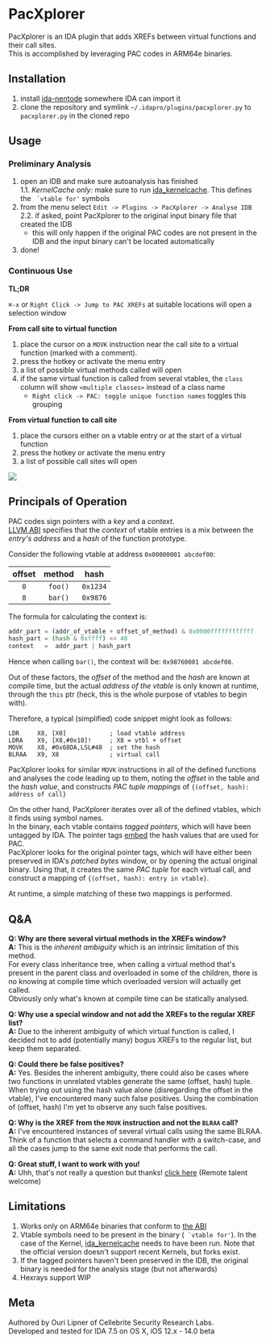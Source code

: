 # PacXplorer
PacXplorer is an IDA plugin that adds XREFs between virtual functions and their call sites.  
This is accomplished by leveraging PAC codes in ARM64e binaries.
## Installation
1. install [ida-nentode](https://github.com/williballenthin/ida-netnode) somewhere IDA can import it
2. clone the repository and symlink `~/.idapro/plugins/pacxplorer.py` to `pacxplorer.py` in the cloned repo
## Usage

### Preliminary Analysis
1. open an IDB and make sure autoanalysis has finished  
1.1. *KernelCache only:* make sure to run [ida_kernelcache](https://github.com/bazad/ida_kernelcache). This defines the `` `vtable for'`` symbols
2. from the menu select `Edit -> Plugins -> PacXplorer -> Analyse IDB`  
2.2. if asked, point PacXplorer to the original input binary file that created the IDB
    * this will only happen if the original PAC codes are not present in the IDB and the input binary can't be located automatically
3. done!

### Continuous Use
**TL;DR**

`⌘-x` or `Right Click -> Jump to PAC XREFs` at suitable locations will open a selection window

**From call site to virtual function**
1. place the cursor on a `MOVK` instruction near the call site to a virtual function (marked with a comment).
2. press the hotkey or activate the menu entry
3. a list of possible virtual methods called will open
4. if the same virtual function is called from several vtables, the `class` column will show `<multiple classes>` instead of a class name
    * `Right click -> PAC: toggle unique function names` toggles this grouping

**From virtual function to call site**
1. place the cursors either on a vtable entry or at the start of a virtual function
2. press the hotkey or activate the menu entry
3. a list of possible call sites will open

![](pacxplorer.gif)

## Principals of Operation
PAC codes sign pointers with a _key_ and a _context_.  
[LLVM ABI](https://github.com/apple/llvm-project/blob/apple/master/clang/docs/PointerAuthentication.rst#c-virtual-functions) specifies that the *context* of vtable entries is a mix between the *entry's address* and a *hash* of the function prototype.

Consider the following vtable at address `0x00000001 abcdef00`:  


| offset | method | hash |
| :----: | :---: | :---: |
| `0` | `foo()` | `0x1234` |
| `8` | `bar()` | `0x9876` |

The formula for calculating the context is:
```python
addr_part = (addr_of_vtable + offset_of_method) & 0x0000ffffffffffff
hash_part = (hash & 0xffff) << 48
context   =  addr_part | hash_part
```
Hence when calling `bar()`, the context will be: `0x98760001 abcdef08`.

Out of these factors, the *offset* of the method and the *hash* are known at compile time, but the actual *address of the vtable* is only known at runtime, through the `this` ptr (heck, this is the whole purpose of vtables to begin with).

Therefore, a typical (simplified) code snippet might look as follows:
```
LDR     X8, [X0]            ; load vtable address
LDRA    X9, [X8,#0x18]!     ; X8 = vtbl + offset
MOVK    X8, #0x68DA,LSL#48  ; set the hash 
BLRAA   X9, X8              ; virtual call
```
PacXplorer looks for similar `MOVK` instructions in all of the defined functions and analyses the code leading up to them, noting the *offset* in the table and the *hash value*, and constructs *PAC tuple mappings* of `{(offset, hash): address of call}`

On the other hand, PacXplorer iterates over all of the defined vtables, which it finds using symbol names.  
In the binary, each vtable contains *tagged pointers*, which will have been untagged by IDA. The pointer tags [embed](https://github.com/Synacktiv-contrib/kernelcache-laundering/blob/master/ios12_kernel_cache_helper.py) the hash values that are used for PAC.  
PacXplorer looks for the original pointer tags, which will have either been preserved in IDA's *patched bytes* window, or by opening the actual original binary. Using that, it creates the same *PAC tuple* for each virtual call, and construct a mapping of `{(offset, hash): entry in vtable}`.

At runtime, a simple matching of these two mappings is performed.

 ## Q&A
**Q: Why are there several virtual methods in the XREFs window?**  
**A:** This is the *inherent ambiguity* which is an intrinsic limitation of this method.  
For every class inheritance tree, when calling a virtual method that's present in the parent class and overloaded in some of the children, there is no knowing at compile time which overloaded version will actually get called.  
Obviously only what's known at compile time can be statically analysed.

**Q: Why use a special window and not add the XREFs to the regular XREF list?**  
**A:** Due to the inherent ambiguity of which virtual function is called, I decided not to add (potentially many) bogus XREFs to the regular list, but keep them separated.

**Q: Could there be false positives?**  
**A:** Yes. Besides the inherent ambiguity, there could also be cases where two functions in unrelated vtables generate the same (offset, hash) tuple.  
When trying out using the hash value alone (disregarding the offset in the vtable), I've encountered many such false positives.
Using the combination of (offset, hash) I'm yet to observe any such false positives.

**Q: Why is the XREF from the `MOVK` instruction and not the `BLRAA` call?**  
**A:** I've encountered instances of several virtual calls using the same BLRAA.  
Think of a function that selects a command handler with a switch-case, and all the cases jump to the same exit node that performs the call.

**Q: Great stuff, I want to work with you!**  
**A:** Uhh, that's not really a question but thanks! [click here](https://www.cellebrite.com/en/about/careers/positions/?comeet_cat=israel&comeet_pos=0B.613&comeet_all=all&rd) (Remote talent welcome)
 
## Limitations
1. Works only on ARM64e binaries that conform to [the ABI](https://github.com/apple/llvm-project/blob/apple/master/clang/docs/PointerAuthentication.rst#c-virtual-functions)
2. Vtable symbols need to be present in the binary (`` `vtable for'``). In the case of the Kernel, [ida_kernelcache](https://github.com/bazad/ida_kernelcache) needs to have been run. Note that the official version doesn't support recent Kernels, but forks exist.   
3. If the tagged pointers haven't been preserved in the IDB, the original binary is needed for the analysis stage (but not afterwards)
4. Hexrays support WIP

## Meta
Authored by Ouri Lipner of Cellebrite Security Research Labs.  
Developed and tested for IDA 7.5 on OS X, iOS 12.x - 14.0 beta

